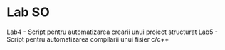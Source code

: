 # Lab SO

Lab4 - Script pentru automatizarea crearii unui proiect structurat
Lab5 - Script pentru automatizarea compilarii unui fisier c/c++

